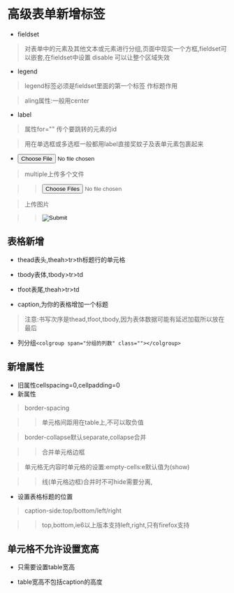 # 高级表单新增标签

- fieldset

> 对表单中的元素及其他文本或元素进行分组,页面中现实一个方框,fieldset可以嵌套,在fieldset中设置 disable 可以让整个区域失效

- legend

> legend标签必须是fieldset里面的第一个标签 作标题作用

> aling属性:一般用center

- label

> 属性for="" 传个要跳转的元素的id

> 用在单选框或多选框一般都用label直接奖蚊子及表单元素包裹起来

- _<input type="file">_

> multiple上传多个文件

> > <input type="file" multiple="">

> 上传图片

> > <input type="image" src="">

## 表格新增

- thead表头,theah>tr>th标题行的单元格

- tbody表体,tbody>tr>td

- tfoot表尾,theah>tr>td

- caption,为你的表格增加一个标题

> 注意:书写次序是thead,tfoot,tbody,因为表体数据可能有延迟加载所以放在最后

- 列分组`<colgroup span="分组的列数" class=""></colgroup>`

## 新增属性

- 旧属性cellspacing=0,cellpadding=0
- 新属性

> border-spacing

> > 单元格间距用在table上,不可以取负值

> border-collapse默认separate,collapse合并

> > 合并单元格边框

> 单元格无内容时单元格的设置:empty-cells:e默认值为(show)

> > 线(单元格边框)合并时不可hide需要分离,

- 设置表格标题的位置

> caption-side:top/bottom/left/right

> > top,bottom,ie6以上版本支持left,right,只有firefox支持

## 单元格不允许设置宽高

- 只需要设置table宽高

- table宽高不包括caption的高度
